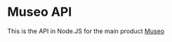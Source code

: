 # Museo API

This is the API in Node.JS for the main product [Museo]([https://website-name.com](https://github.com/stephenapolinario/Museo))
